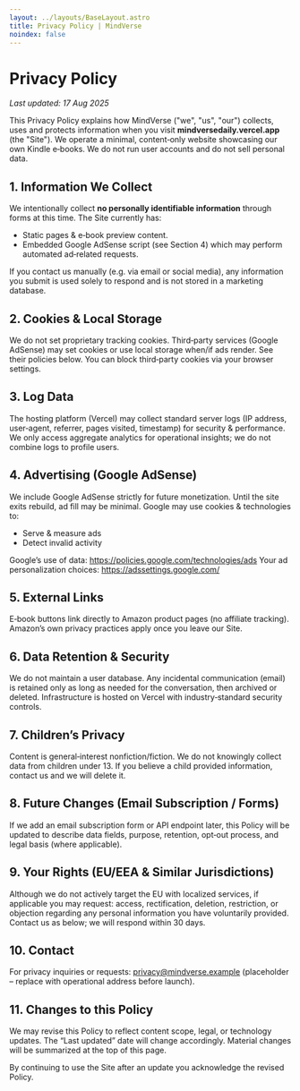 ```yaml
---
layout: ../layouts/BaseLayout.astro
title: Privacy Policy | MindVerse
noindex: false
---
```

# Privacy Policy
_Last updated: 17 Aug 2025_

This Privacy Policy explains how MindVerse ("we", "us", "our") collects, uses and protects information when you visit **mindversedaily.vercel.app** (the "Site"). We operate a minimal, content‑only website showcasing our own Kindle e‑books. We do not run user accounts and do not sell personal data.

## 1. Information We Collect
We intentionally collect **no personally identifiable information** through forms at this time. The Site currently has:
- Static pages & e‑book preview content.
- Embedded Google AdSense script (see Section 4) which may perform automated ad‑related requests.

If you contact us manually (e.g. via email or social media), any information you submit is used solely to respond and is not stored in a marketing database.

## 2. Cookies & Local Storage
We do not set proprietary tracking cookies. Third‑party services (Google AdSense) may set cookies or use local storage when/if ads render. See their policies below. You can block third‑party cookies via your browser settings.

## 3. Log Data
The hosting platform (Vercel) may collect standard server logs (IP address, user‑agent, referrer, pages visited, timestamp) for security & performance. We only access aggregate analytics for operational insights; we do not combine logs to profile users.

## 4. Advertising (Google AdSense)
We include Google AdSense strictly for future monetization. Until the site exits rebuild, ad fill may be minimal. Google may use cookies & technologies to:
- Serve & measure ads
- Detect invalid activity

Google’s use of data: https://policies.google.com/technologies/ads
Your ad personalization choices: https://adssettings.google.com/

## 5. External Links
E‑book buttons link directly to Amazon product pages (no affiliate tracking). Amazon’s own privacy practices apply once you leave our Site.

## 6. Data Retention & Security
We do not maintain a user database. Any incidental communication (email) is retained only as long as needed for the conversation, then archived or deleted. Infrastructure is hosted on Vercel with industry‑standard security controls.

## 7. Children’s Privacy
Content is general‑interest nonfiction/fiction. We do not knowingly collect data from children under 13. If you believe a child provided information, contact us and we will delete it.

## 8. Future Changes (Email Subscription / Forms)
If we add an email subscription form or API endpoint later, this Policy will be updated to describe data fields, purpose, retention, opt‑out process, and legal basis (where applicable).

## 9. Your Rights (EU/EEA & Similar Jurisdictions)
Although we do not actively target the EU with localized services, if applicable you may request: access, rectification, deletion, restriction, or objection regarding any personal information you have voluntarily provided. Contact us as below; we will respond within 30 days.

## 10. Contact
For privacy inquiries or requests: privacy@mindverse.example (placeholder – replace with operational address before launch).

## 11. Changes to this Policy
We may revise this Policy to reflect content scope, legal, or technology updates. The “Last updated” date will change accordingly. Material changes will be summarized at the top of this page.

By continuing to use the Site after an update you acknowledge the revised Policy.

